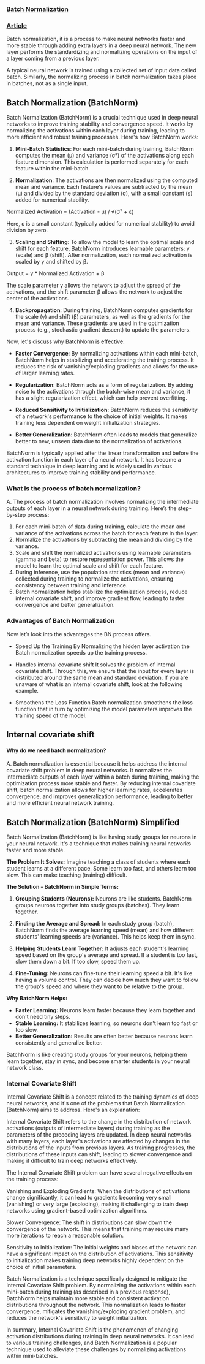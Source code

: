 ### [Batch Normalization](https://www.analyticsvidhya.com/blog/2021/03/introduction-to-batch-normalization/)
### [Article](https://towardsdatascience.com/batch-normalisation-in-deep-neural-network-ce65dd9e8dbf)

Batch normalization, it is a process to make neural networks faster and more stable through adding extra layers in a deep neural network. The new layer performs the standardizing and normalizing operations on the input of a layer coming from a previous layer.

A typical neural network is trained using a collected set of input data called batch. Similarly, the normalizing process in batch normalization takes place in batches, not as a single input.

## Batch Normalization (BatchNorm)

Batch Normalization (BatchNorm) is a crucial technique used in deep neural networks to improve training stability and convergence speed. It works by normalizing the activations within each layer during training, leading to more efficient and robust training processes. Here's how BatchNorm works:

1. **Mini-Batch Statistics**: For each mini-batch during training, BatchNorm computes the mean (μ) and variance (σ²) of the activations along each feature dimension. This calculation is performed separately for each feature within the mini-batch.

2. **Normalization**: The activations are then normalized using the computed mean and variance. Each feature's values are subtracted by the mean (μ) and divided by the standard deviation (σ), with a small constant (ε) added for numerical stability.

Normalized Activation = (Activation - μ) / √(σ² + ε)


Here, ε is a small constant (typically added for numerical stability) to avoid division by zero.

3. **Scaling and Shifting**: To allow the model to learn the optimal scale and shift for each feature, BatchNorm introduces learnable parameters: γ (scale) and β (shift). After normalization, each normalized activation is scaled by γ and shifted by β.

Output = γ * Normalized Activation + β


The scale parameter γ allows the network to adjust the spread of the activations, and the shift parameter β allows the network to adjust the center of the activations.

4. **Backpropagation**: During training, BatchNorm computes gradients for the scale (γ) and shift (β) parameters, as well as the gradients for the mean and variance. These gradients are used in the optimization process (e.g., stochastic gradient descent) to update the parameters.

Now, let's discuss why BatchNorm is effective:

- **Faster Convergence**: By normalizing activations within each mini-batch, BatchNorm helps in stabilizing and accelerating the training process. It reduces the risk of vanishing/exploding gradients and allows for the use of larger learning rates.

- **Regularization**: BatchNorm acts as a form of regularization. By adding noise to the activations through the batch-wise mean and variance, it has a slight regularization effect, which can help prevent overfitting.

- **Reduced Sensitivity to Initialization**: BatchNorm reduces the sensitivity of a network's performance to the choice of initial weights. It makes training less dependent on weight initialization strategies.

- **Better Generalization**: BatchNorm often leads to models that generalize better to new, unseen data due to the normalization of activations.

BatchNorm is typically applied after the linear transformation and before the activation function in each layer of a neural network. It has become a standard technique in deep learning and is widely used in various architectures to improve training stability and performance.


### What is the process of batch normalization?
A. The process of batch normalization involves normalizing the intermediate outputs of each layer in a neural network during training. Here’s the step-by-step process:
1. For each mini-batch of data during training, calculate the mean and variance of the activations across the batch for each feature in the layer.
2. Normalize the activations by subtracting the mean and dividing by the variance.
3. Scale and shift the normalized activations using learnable parameters (gamma and beta) to restore representation power. This allows the model to learn the optimal scale and shift for each feature.
4. During inference, use the population statistics (mean and variance) collected during training to normalize the activations, ensuring consistency between training and inference.
5. Batch normalization helps stabilize the optimization process, reduce internal covariate shift, and improve gradient flow, leading to faster convergence and better generalization.

### Advantages of Batch Normalization
Now let’s look into the advantages the BN process offers.

- Speed Up the Training
By Normalizing the hidden layer activation the Batch normalization speeds up the training process.

- Handles internal covariate shift
It solves the problem of internal covariate shift. Through this, we ensure that the input for every layer is distributed around the same mean and standard deviation. If you are unaware of what is an internal covariate shift, look at the following example.
- Smoothens the Loss Function
Batch normalization smoothens the loss function that in turn by optimizing the model parameters improves the training speed of the model.

## **Internal covariate shift**

 #### Why do we need batch normalization?
A. Batch normalization is essential because it helps address the internal covariate shift problem in deep neural networks. It normalizes the intermediate outputs of each layer within a batch during training, making the optimization process more stable and faster. By reducing internal covariate shift, batch normalization allows for higher learning rates, accelerates convergence, and improves generalization performance, leading to better and more efficient neural network training.

## Batch Normalization (BatchNorm) Simplified

Batch Normalization (BatchNorm) is like having study groups for neurons in your neural network. It's a technique that makes training neural networks faster and more stable.

**The Problem It Solves:**
Imagine teaching a class of students where each student learns at a different pace. Some learn too fast, and others learn too slow. This can make teaching (training) difficult.

**The Solution - BatchNorm in Simple Terms:**
1. **Grouping Students (Neurons):** Neurons are like students. BatchNorm groups neurons together into study groups (batches). They learn together.

2. **Finding the Average and Spread:** In each study group (batch), BatchNorm finds the average learning speed (mean) and how different students' learning speeds are (variance). This helps keep them in sync.

3. **Helping Students Learn Together:** It adjusts each student's learning speed based on the group's average and spread. If a student is too fast, slow them down a bit. If too slow, speed them up.

4. **Fine-Tuning:** Neurons can fine-tune their learning speed a bit. It's like having a volume control. They can decide how much they want to follow the group's speed and where they want to be relative to the group.

**Why BatchNorm Helps:**
- **Faster Learning:** Neurons learn faster because they learn together and don't need tiny steps.
- **Stable Learning:** It stabilizes learning, so neurons don't learn too fast or too slow.
- **Better Generalization:** Results are often better because neurons learn consistently and generalize better.

BatchNorm is like creating study groups for your neurons, helping them learn together, stay in sync, and become smarter students in your neural network class.

### Internal Covariate Shift
Internal Covariate Shift is a concept related to the training dynamics of deep neural networks, and it's one of the problems that Batch Normalization (BatchNorm) aims to address. Here's an explanation:

Internal Covariate Shift refers to the change in the distribution of network activations (outputs of intermediate layers) during training as the parameters of the preceding layers are updated. In deep neural networks with many layers, each layer's activations are affected by changes in the distributions of the inputs from previous layers. As training progresses, the distributions of these inputs can shift, leading to slower convergence and making it difficult to train deep networks effectively.

The Internal Covariate Shift problem can have several negative effects on the training process:

Vanishing and Exploding Gradients: When the distributions of activations change significantly, it can lead to gradients becoming very small (vanishing) or very large (exploding), making it challenging to train deep networks using gradient-based optimization algorithms.

Slower Convergence: The shift in distributions can slow down the convergence of the network. This means that training may require many more iterations to reach a reasonable solution.

Sensitivity to Initialization: The initial weights and biases of the network can have a significant impact on the distribution of activations. This sensitivity to initialization makes training deep networks highly dependent on the choice of initial parameters.

Batch Normalization is a technique specifically designed to mitigate the Internal Covariate Shift problem. By normalizing the activations within each mini-batch during training (as described in a previous response), BatchNorm helps maintain more stable and consistent activation distributions throughout the network. This normalization leads to faster convergence, mitigates the vanishing/exploding gradient problem, and reduces the network's sensitivity to weight initialization.

In summary, Internal Covariate Shift is the phenomenon of changing activation distributions during training in deep neural networks. It can lead to various training challenges, and Batch Normalization is a popular technique used to alleviate these challenges by normalizing activations within mini-batches.




